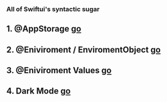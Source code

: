 ### All of Swiftui's syntactic sugar

## 1. @AppStorage [go](https://github.com/John-Mark01/learning-swift/blob/main/SwiftUI%20Sugar%20/%40AppStorage.md)

## 2. @Eniviroment / EnviromentObject [go](https://github.com/JohnMark01/learningswift/blob/main/SwiftUI%20Sugar%20/Environment%20%26%20EnironmentObject.md)

## 3. @Eniviroment Values [go](https://github.com/John-Mark01/learning-swift/blob/main/SwiftUI%20Sugar%20/%40Environment%20Values.md)

## 4. Dark Mode  [go](https://github.com/John-Mark01/learning-swift/blob/main/SwiftUI%20Sugar%20/Dark%20Mode.md)

